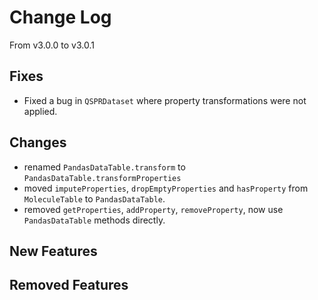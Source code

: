 # Change Log

From v3.0.0 to v3.0.1

## Fixes
- Fixed a bug in `QSPRDataset` where property transformations were not applied.

## Changes

- renamed `PandasDataTable.transform` to `PandasDataTable.transformProperties`
- moved `imputeProperties`, `dropEmptyProperties` and `hasProperty` from `MoleculeTable`
  to `PandasDataTable`.
- removed `getProperties`, `addProperty`, `removeProperty`, now use `PandasDataTable`
  methods directly.

## New Features

## Removed Features
